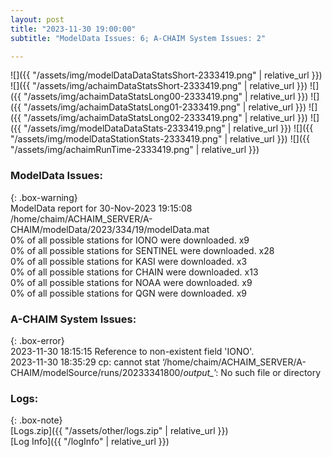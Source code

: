 ```yaml
---
layout: post
title: "2023-11-30 19:00:00"
subtitle: "ModelData Issues: 6; A-CHAIM System Issues: 2"

---
```


![]({{ "/assets/img/modelDataDataStatsShort-2333419.png" | relative_url }})
![]({{ "/assets/img/achaimDataStatsShort-2333419.png" | relative_url }})
![]({{ "/assets/img/achaimDataStatsLong00-2333419.png" | relative_url }})
![]({{ "/assets/img/achaimDataStatsLong01-2333419.png" | relative_url }})
![]({{ "/assets/img/achaimDataStatsLong02-2333419.png" | relative_url }})
![]({{ "/assets/img/modelDataDataStats-2333419.png" | relative_url }})
![]({{ "/assets/img/modelDataStationStats-2333419.png" | relative_url }})
![]({{ "/assets/img/achaimRunTime-2333419.png" | relative_url }})


### ModelData Issues:  
  
{: .box-warning}  
 ModelData report for 30-Nov-2023 19:15:08   
 /home/chaim/ACHAIM_SERVER/A-CHAIM/modelData/2023/334/19/modelData.mat   
 0% of all possible stations for IONO were downloaded. x9   
 0% of all possible stations for SENTINEL were downloaded. x28   
 0% of all possible stations for KASI were downloaded. x3   
 0% of all possible stations for CHAIN were downloaded. x13   
 0% of all possible stations for NOAA were downloaded. x9   
 0% of all possible stations for QGN were downloaded. x9   
  
### A-CHAIM System Issues:  
  
{: .box-error}  
2023-11-30 18:15:15 Reference to non-existent field 'IONO'.  
2023-11-30 18:35:29 cp: cannot stat ‘/home/chaim/ACHAIM_SERVER/A-CHAIM/modelSource/runs/20233341800/*output_*’: No such file or directory  

### Logs:  
  
{: .box-note}  
[Logs.zip]({{ "/assets/other/logs.zip" | relative_url }})  
[Log Info]({{ "/logInfo" | relative_url }})  
